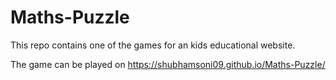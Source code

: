 # Maths-Puzzle
This repo contains one of the games for an kids educational website.

The game can be played on https://shubhamsoni09.github.io/Maths-Puzzle/

